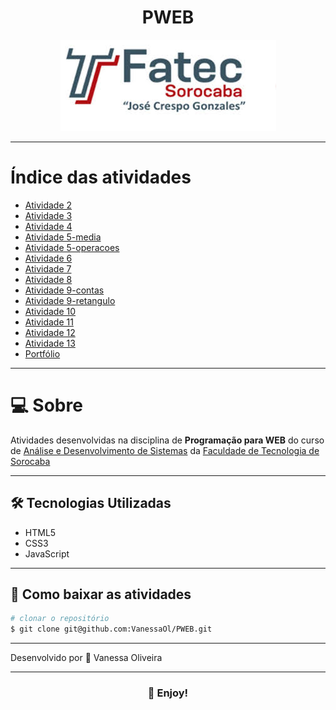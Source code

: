  <h1 ALIGN="center">PWEB</h1>


<div align="center">
    <img src="logo-fatec-readme.jpg">
</div>

---

# Índice das atividades

- [Atividade 2](https://github.com/VanessaOl/PWEB/blob/master/Atividade2.docx)
- [Atividade 3](https://github.com/VanessaOl/PWEB/tree/master/Atividade3)
- [Atividade 4](https://github.com/VanessaOl/PWEB/tree/master/ATV4)
- [Atividade 5-media](https://github.com/VanessaOl/PWEB/tree/master/ATV5-media)
- [Atividade 5-operacoes](https://github.com/VanessaOl/PWEB/tree/master/Atividade5-operacoes)
- [Atividade 6](https://github.com/VanessaOl/PWEB/tree/master/Atividade6)
- [Atividade 7](https://github.com/VanessaOl/PWEB/tree/master/Atividade7)
- [Atividade 8](https://github.com/VanessaOl/PWEB/tree/master/Atividade8)
- [Atividade 9-contas](https://github.com/VanessaOl/PWEB/tree/master/Atividade9-contas)
- [Atividade 9-retangulo](https://github.com/VanessaOl/PWEB/tree/master/Atividade9-retangulo)
- [Atividade 10](https://github.com/VanessaOl/PWEB/tree/master/Atividade10)
- [Atividade 11](https://github.com/VanessaOl/PWEB/tree/master/Atividade11)
- [Atividade 12](https://github.com/VanessaOl/PWEB/tree/master/Atividade%2012)
- [Atividade 13](https://github.com/VanessaOl/PWEB/tree/master/Atividade13)
- [Portfólio](https://github.com/VanessaOl/PWEB/tree/master/Portfolio)

---

# 💻 Sobre

Atividades desenvolvidas na disciplina de **Programação para WEB** do curso de 
[Análise e Desenvolvimento de Sistemas](http://www.fatecsorocaba.edu.br/curso_ads.asp) da
[Faculdade de Tecnologia de Sorocaba](http://www.fatecsorocaba.edu.br/)

---

## 🛠 Tecnologias Utilizadas

- HTML5
- CSS3
- JavaScript

---

## 📁 Como baixar as atividades

```bash
# clonar o repositório
$ git clone git@github.com:VanessaOl/PWEB.git

```
---

 Desenvolvido por 🖤 Vanessa Oliveira

---

<h3 align="center"> 🎁 Enjoy! </h3>